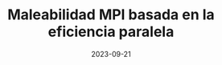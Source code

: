 ---
title: "Maleabilidad MPI basada en la eficiencia paralela"
collection: talks
permalink: /talks/2023-09-21-Maleabilidad-MPI-basada-en-la-eficiencia-paralela
type: "national"
location: "Ciudad Real, Spain"
date: 2023-09-21
venue: 'XXXIII Jornadas SARTECO (JS 2023)'
url: 'https://jornadassarteco.org/?anyo=2023'
---